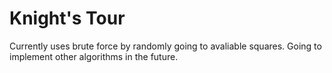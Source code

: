# Knight's Tour
Currently uses brute force by randomly going to avaliable squares. Going to implement other algorithms in the future.
